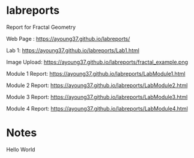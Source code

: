 # labreports
Report for Fractal Geometry

Web Page : https://ayoung37.github.io/labreports/

Lab 1: https://ayoung37.github.io/labreports/Lab1.html

Image Upload: https://ayoung37.github.io/labreports/fractal_example.png

Module 1 Report: https://ayoung37.github.io/labreports/LabModule1.html

Module 2 Report: https://ayoung37.github.io/labreports/LabModule2.html

Module 3 Report: https://ayoung37.github.io/labreports/LabModule3.html

Module 4 Report:  https://ayoung37.github.io/labreports/LabModule4.html

# Notes 

Hello World

